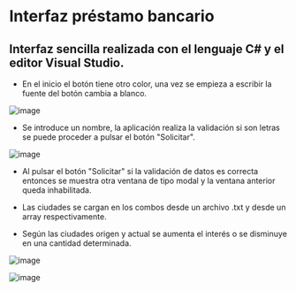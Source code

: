 # Interfaz préstamo bancario

## Interfaz sencilla realizada con el lenguaje C# y el editor Visual Studio.

- En el inicio el botón tiene otro color, una vez se empieza a escribir la fuente del botón cambia a blanco.

![image](https://user-images.githubusercontent.com/66112531/186484758-fa126772-a7cf-4915-a5a7-b46576f50969.png)

- Se introduce un nombre, la aplicación realiza la validación si son letras se puede proceder a pulsar el botón "Solicitar".

![image](https://user-images.githubusercontent.com/66112531/186488888-f46aa588-b56b-4115-8176-6f3fb85256ee.png)

- Al pulsar el botón "Solicitar" si la validación de datos es correcta entonces se muestra otra ventana de tipo modal y la ventana anterior queda inhabilitada.

- Las ciudades se cargan en los combos desde un archivo .txt y desde un array respectivamente.

- Según las ciudades origen y actual se aumenta el interés o se disminuye en una cantidad determinada.

![image](https://user-images.githubusercontent.com/66112531/186489173-f4494411-0a67-4c98-bea1-c56bc2743c23.png)

![image](https://user-images.githubusercontent.com/66112531/186489464-afc814cb-06dc-40ba-8d50-8fc0f690e5d2.png)

 
